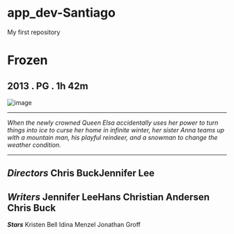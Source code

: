 # app_dev-Santiago
My first repository
# Frozen
## 2013 . PG . 1h 42m
![image](https://www.imdb.com/title/tt2294629/mediaviewer/rm3873693440/?ref_=tt_ov_i.jpg)

---

*When the newly crowned Queen Elsa accidentally uses her power to turn things into ice to curse her home in infinite winter, her sister Anna teams up with a mountain man, his playful reindeer, and a snowman to change the weather condition.*

---
***Directors***
Chris BuckJennifer Lee
---
***Writers***
Jennifer LeeHans 
Christian Andersen
Chris Buck
---
***Stars***
Kristen Bell
Idina Menzel
Jonathan Groff

